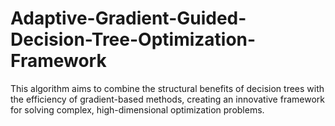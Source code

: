 # Adaptive-Gradient-Guided-Decision-Tree-Optimization-Framework
This algorithm aims to combine the structural benefits of decision trees with the efficiency of gradient-based methods, creating an innovative framework for solving complex, high-dimensional optimization problems.

